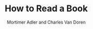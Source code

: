---
title: 'How to Read a Book'
author: 'Mortimer Adler and Charles Van Doren'
dateFinished: ''
summary: 'WIP'
rating: 10
---